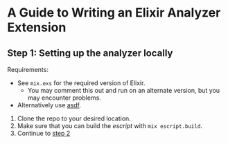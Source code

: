 # A Guide to Writing an Elixir Analyzer Extension

## Step 1: Setting up the analyzer locally

Requirements:

- See `mix.exs` for the required version of Elixir.
  - You may comment this out and run on an alternate version, but you may encounter problems.
- Alternatively use [asdf][asdf].

1. Clone the repo to your desired location.
2. Make sure that you can build the _escript_ with `mix escript.build`.
3. Continue to [step 2][step-2]

[step-2]: ../step-02/step-02.md
[asdf]: https://asdf-vm.com/
